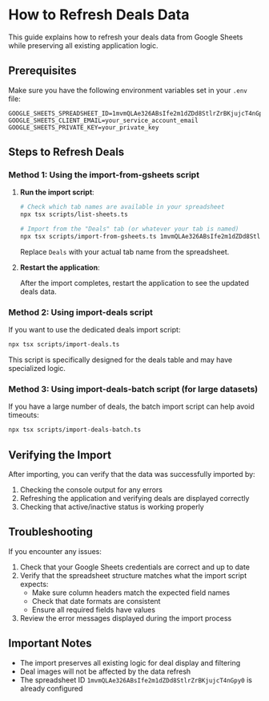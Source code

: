 # How to Refresh Deals Data

This guide explains how to refresh your deals data from Google Sheets while preserving all existing application logic.

## Prerequisites

Make sure you have the following environment variables set in your `.env` file:

```
GOOGLE_SHEETS_SPREADSHEET_ID=1mvmQLAe326ABsIfe2m1dZDd8StlrZrBKjujcT4nGpy0
GOOGLE_SHEETS_CLIENT_EMAIL=your_service_account_email
GOOGLE_SHEETS_PRIVATE_KEY=your_private_key
```

## Steps to Refresh Deals

### Method 1: Using the import-from-gsheets script

1. **Run the import script**:

   ```bash
   # Check which tab names are available in your spreadsheet
   npx tsx scripts/list-sheets.ts
   
   # Import from the "Deals" tab (or whatever your tab is named)
   npx tsx scripts/import-from-gsheets.ts 1mvmQLAe326ABsIfe2m1dZDd8StlrZrBKjujcT4nGpy0 Deals
   ```

   Replace `Deals` with your actual tab name from the spreadsheet.

2. **Restart the application**:

   After the import completes, restart the application to see the updated deals data.

### Method 2: Using import-deals script

If you want to use the dedicated deals import script:

```bash
npx tsx scripts/import-deals.ts
```

This script is specifically designed for the deals table and may have specialized logic.

### Method 3: Using import-deals-batch script (for large datasets)

If you have a large number of deals, the batch import script can help avoid timeouts:

```bash
npx tsx scripts/import-deals-batch.ts
```

## Verifying the Import

After importing, you can verify that the data was successfully imported by:

1. Checking the console output for any errors
2. Refreshing the application and verifying deals are displayed correctly
3. Checking that active/inactive status is working properly

## Troubleshooting

If you encounter any issues:

1. Check that your Google Sheets credentials are correct and up to date
2. Verify that the spreadsheet structure matches what the import script expects:
   - Make sure column headers match the expected field names
   - Check that date formats are consistent
   - Ensure all required fields have values
3. Review the error messages displayed during the import process

## Important Notes

- The import preserves all existing logic for deal display and filtering
- Deal images will not be affected by the data refresh
- The spreadsheet ID `1mvmQLAe326ABsIfe2m1dZDd8StlrZrBKjujcT4nGpy0` is already configured
